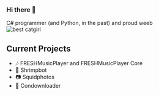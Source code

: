 ### Hi there 👋
C# programmer (and Python, in the past) and proud weeb  
![best catgirl](https://img3.gelbooru.com/images/61/8e/618e759b9a621212ac1a7d7e9da04f88.gif)

## Current Projects
- 🎶 FRESHMusicPlayer and FRESHMusicPlayer Core
- 🦐 Shrimpbot
- 📷 Squidphotos
- 🔽 Condownloader
<!--
**Royce551/Royce551** is a ✨ _special_ ✨ repository because its `README.md` (this file) appears on your GitHub profile.

Here are some ideas to get you started:

- 🔭 I’m currently working on ...
- 🌱 I’m currently learning ...
- 👯 I’m looking to collaborate on ...
- 🤔 I’m looking for help with ...
- 💬 Ask me about ...
- 📫 How to reach me: ...
- 😄 Pronouns: ...
- ⚡ Fun fact: ...
-->
